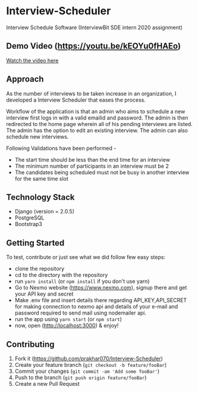 # Interview-Scheduler
Interview Schedule Software (InterviewBit SDE intern 2020 assignment)

## Demo Video (https://youtu.be/kEOYu0fHAEo)
[Watch the video here](https://youtu.be/kEOYu0fHAEo)

## Approach

As the number of interviews to be taken increase in an organization, I developed a Interview Scheduler that eases the process.

Workflow of the application is that an admin who aims to schedule a new interview first logs in with a valid emailid and password. The admin is then redirected to the home page wherein all of his pending interviews are listed. The admin has the option to edit an  existing interview. The admin can also schedule new interviews.

Following Validations have been performed - 
  - The start time should be less than the end time for an interview
  - The minimum number of participants in an interview must be 2
  - The candidates being scheduled must not be busy in another interview for the same time slot


## Technology Stack

- Django (version = 2.0.5)
- PostgreSQL
- Bootstrap3

## Getting Started

To test, contribute or just see what we did follow few easy steps:
- clone the repository
- cd to the directory with the repository
- run `yarn install` (or `npm install` if you don't use yarn)
- Go to Nexmo website (<https://www.nexmo.com>), signup there and get your API key and secret
- Make .env file and insert details there regarding API_KEY,API_SECRET for making connection to nexmo api and details of your e-mail and password required to send mail using nodemailer api.
- run the app using `yarn start` (or `npm start`)
- now, open (<http://localhost:3000>) & enjoy!


## Contributing

1. Fork it (<https://github.com/prakhar070/Interview-Scheduler>)
2. Create your feature branch (`git checkout -b feature/fooBar`)
3. Commit your changes (`git commit -am 'Add some fooBar'`)
4. Push to the branch (`git push origin feature/fooBar`)
5. Create a new Pull Request



